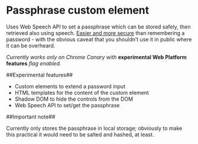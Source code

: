 Passphrase custom element
==========

Uses Web Speech API to set a passphrase which can be stored safely, then retrieved also using speech. [Easier and more secure](http://xkcd.com/936/) than remembering a password - with the obvious caveat that you shouldn’t use it in public where it can be overheard.

_Currently works only on Chrome Canary with_ **experimental Web Platform features** _flag enabled._

##Experimental features##

* Custom elements to extend a password input
* HTML templates for the content of the custom element
* Shadow DOM to hide the controls from the DOM
* Web Speech API to set/get the passphrase

##Important note##

Currently only stores the passphrase in local storage; obviously to make this practical it would need to be salted and hashed, at least.
